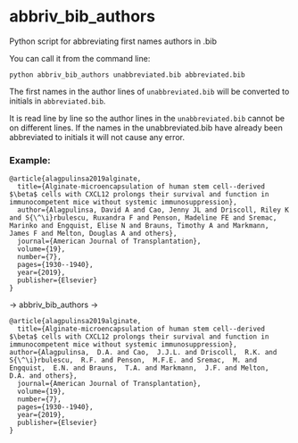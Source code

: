 # abbriv_bib_authors
Python script for abbreviating first names authors in .bib

You can call it from the command line:

```
python abbriv_bib_authors unabbreviated.bib abbreviated.bib
```

The first names in the author lines of `unabbreviated.bib` will be converted to initials in `abbreviated.bib`. 

It is read line by line so the author lines in the `unabbreviated.bib` cannot be on different lines. If the names in the unabbreviated.bib have already been abbreviated to initials it will not cause any error.


### Example:

````
@article{alagpulinsa2019alginate,
  title={Alginate-microencapsulation of human stem cell--derived $\beta$ cells with CXCL12 prolongs their survival and function in immunocompetent mice without systemic immunosuppression},
  author={Alagpulinsa, David A and Cao, Jenny JL and Driscoll, Riley K and S{\^\i}rbulescu, Ruxandra F and Penson, Madeline FE and Sremac, Marinko and Engquist, Elise N and Brauns, Timothy A and Markmann, James F and Melton, Douglas A and others},
  journal={American Journal of Transplantation},
  volume={19},
  number={7},
  pages={1930--1940},
  year={2019},
  publisher={Elsevier}
}
````
-> abbriv_bib_authors -> 

````
@article{alagpulinsa2019alginate,
  title={Alginate-microencapsulation of human stem cell--derived $\beta$ cells with CXCL12 prolongs their survival and function in immunocompetent mice without systemic immunosuppression},
author={Alagpulinsa,  D.A. and Cao,  J.J.L. and Driscoll,  R.K. and S{\^\i}rbulescu,  R.F. and Penson,  M.F.E. and Sremac,  M. and Engquist,  E.N. and Brauns,  T.A. and Markmann,  J.F. and Melton,  D.A. and others}, 
  journal={American Journal of Transplantation},
  volume={19},
  number={7},
  pages={1930--1940},
  year={2019},
  publisher={Elsevier}
}
````
